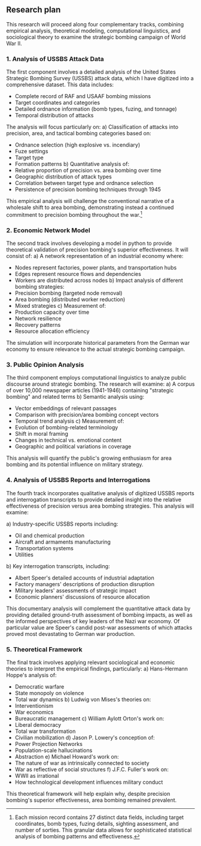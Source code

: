 ## Research plan

This research will proceed along four complementary tracks, combining empirical analysis, theoretical modeling, computational linguistics, and sociological theory to examine the strategic bombing campaign of World War II.

### 1. Analysis of USSBS Attack Data

The first component involves a detailed analysis of the United States Strategic Bombing Survey (USSBS) attack data, which I have digitized into a comprehensive dataset. This data includes:
- Complete record of RAF and USAAF bombing missions
- Target coordinates and categories
- Detailed ordnance information (bomb types, fuzing, and tonnage)
- Temporal distribution of attacks

The analysis will focus particularly on:
a) Classification of attacks into precision, area, and tactical bombing categories based on:
   - Ordnance selection (high explosive vs. incendiary)
   - Fuze settings
   - Target type
   - Formation patterns
b) Quantitative analysis of:
   - Relative proportion of precision vs. area bombing over time
   - Geographic distribution of attack types
   - Correlation between target type and ordnance selection
   - Persistence of precision bombing techniques through 1945

This empirical analysis will challenge the conventional narrative of a wholesale shift to area bombing, demonstrating instead a continued commitment to precision bombing throughout the war.[^18]

### 2. Economic Network Model

The second track involves developing a model in python to provide theoretical validation of precision bombing's superior effectiveness. It will consist of:
a) A network representation of an industrial economy where:
   - Nodes represent factories, power plants, and transportation hubs
   - Edges represent resource flows and dependencies
   - Workers are distributed across nodes
b) Impact analysis of different bombing strategies:
   - Precision bombing (targeted node removal)
   - Area bombing (distributed worker reduction)
   - Mixed strategies
c) Measurement of:
   - Production capacity over time
   - Network resilience
   - Recovery patterns
   - Resource allocation efficiency

The simulation will incorporate historical parameters from the German war economy to ensure relevance to the actual strategic bombing campaign.

### 3. Public Opinion Analysis

The third component employs computational linguistics to analyze public discourse around strategic bombing. The research will examine:
a) A corpus of over 10,000 newspaper articles (1941-1946) containing "strategic bombing" and related terms
b) Semantic analysis using:
   - Vector embeddings of relevant passages
   - Comparison with precision/area bombing concept vectors
   - Temporal trend analysis
c) Measurement of:
   - Evolution of bombing-related terminology
   - Shift in moral framing
   - Changes in technical vs. emotional content
   - Geographic and political variations in coverage

This analysis will quantify the public's growing enthusiasm for area bombing and its potential influence on military strategy.

### 4. Analysis of USSBS Reports and Interrogations

The fourth track incorporates qualitative analysis of digitized USSBS reports and interrogation transcripts to provide detailed insight into the relative effectiveness of precision versus area bombing strategies. This analysis will examine:

a) Industry-specific USSBS reports including:
   - Oil and chemical production
   - Aircraft and armaments manufacturing
   - Transportation systems
   - Utilities

b) Key interrogation transcripts, including:
   - Albert Speer's detailed accounts of industrial adaptation
   - Factory managers' descriptions of production disruption
   - Military leaders' assessments of strategic impact
   - Economic planners' discussions of resource allocation

This documentary analysis will complement the quantitative attack data by providing detailed ground-truth assessment of bombing impacts, as well as the informed perspectives of key leaders of the Nazi war economy. Of particular value are Speer's candid post-war assessments of which attacks proved most devastating to German war production.

### 5. Theoretical Framework

The final track involves applying relevant sociological and economic theories to interpret the empirical findings, particularly:
a) Hans-Hermann Hoppe's analysis of:
   - Democratic warfare
   - State monopoly on violence
   - Total war dynamics
b) Ludwig von Mises's theories on:
   - Interventionism
   - War economics
   - Bureaucratic management
c) William Aylott Orton's work on:
   - Liberal democracy
   - Total war transformation
   - Civilian mobilization
d) Jason P. Lowery's conception of:
   - Power Projection Networks
   - Population-scale hallucinations
   - Abstraction
e) Michael Howard's work on:
   - The nature of war as intrinsically connected to society
   - War as reflective of social structures
f) J.F.C. Fuller's work on:
   - WWII as irrational
   - How technological development influences military conduct

This theoretical framework will help explain why, despite precision bombing's superior effectiveness, area bombing remained prevalent.

[^18]: Each mission record contains 27 distinct data fields, including target coordinates, bomb types, fuzing details, sighting assessment, and number of sorties. This granular data allows for sophisticated statistical analysis of bombing patterns and effectiveness.